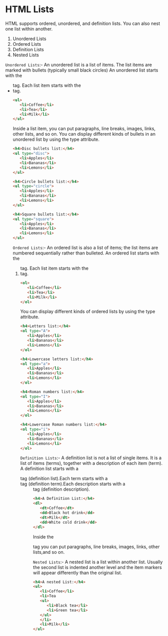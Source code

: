 # HTML Lists

HTML supports ordered, unordered, and definition lists. You can also nest one list within another.
1. Unordered Lists
2. Ordered Lists
3. Definition Lists
4. Nested Lists

`Unordered Lists`:- An unordered list is a list of items. The list items are marked with bullets (typically small black circles)
An unordered list starts with the <ul> tag. Each list item starts with the <li> tag.

```html
<ul>
   <li>Coffee</li>
   <li>Tea</li>
   <li>Milk</li>
</ul>
```

Inside a list item, you can put paragraphs, line breaks, images, links, other lists, and so on.
You can display different kinds of bullets in an unordered list by using the type attribute.

```html
<h4>Disc bullets list:</h4>
<ul type="disc">
   <li>Apples</li>
   <li>Bananas</li>
   <li>Lemons</li>
</ul>

<h4>Circle bullets list:</h4>
<ul type="circle">
   <li>Apples</li>
   <li>Bananas</li>
   <li>Lemons</li>
</ul>

<h4>Square bullets list:</h4>
<ul type="square">
   <li>Apples</li>
   <li>Bananas</li>
   <li>Lemons</li>
</ul>
```

`Ordered Lists`:- An ordered list is also a list of items; the list items are numbered sequentially rather than bulleted.
An ordered list starts with the <ol> tag. Each list item starts with the <li> tag.

```html
<ol>
   <li>Coffee</li>
   <li>Tea</li>
   <li>Milk</li>
</ol>
```

You can display different kinds of ordered lists by using the type attribute.

```html
<h4>Letters list:</h4>
<ol type="A">
   <li>Apples</li>
   <li>Bananas</li>
   <li>Lemons</li>
</ol>

<h4>Lowercase letters list:</h4>
<ol type="a">
   <li>Apples</li>
   <li>Bananas</li>
   <li>Lemons</li>
</ol>

<h4>Roman numbers list:</h4>
<ol type="I">
   <li>Apples</li>
   <li>Bananas</li>
   <li>Lemons</li>
</ol>

<h4>Lowercase Roman numbers list:</h4>
<ol type="i">
   <li>Apples</li>
   <li>Bananas</li>
   <li>Lemons</li>
</ol>
```

`Definition Lists`:- A definition list is not a list of single items. It is a list of items (terms), together with a description of each item (term).
A definition list starts with a <dl> tag (definition list).Each term starts with a <dt> tag (definition term).Each description starts with a <dd> tag (definition description).

```html
<h4>A Definition List:</h4>
<dl>
   <dt>Coffee</dt>
   <dd>Black hot drink</dd>
   <dt>Milk</dt>
   <dd>White cold drink</dd>
</dl>
```

Inside the <dd> tag you can put paragraphs, line breaks, images, links, other lists,and so on.

`Nested Lists`:- A nested list is a list within another list. Usually the second list is indented another level and the item markers will appear differently than the original list.

```html
<h4>A nested List:</h4>
<ul>
   <li>Coffee</li>
   <li>Tea
   <ul>
      <li>Black tea</li>
      <li>Green tea</li>
   </ul>
   </li>
   <li>Milk</li>
</ul>
```
